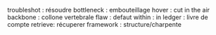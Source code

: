 troubleshot : résoudre
bottleneck : embouteillage
hover : cut in the air
backbone : collone vertebrale
flaw : defaut
within : in
ledger : livre de compte
retrieve: récuperer
framework : structure/charpente